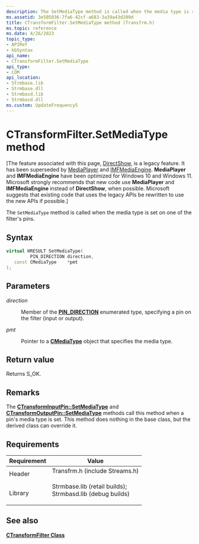 ```yaml
---
description: The SetMediaType method is called when the media type is set on one of the filter's pins.
ms.assetid: 3e505036-7fa6-42cf-a683-3a39a43d209d
title: CTransformFilter.SetMediaType method (Transfrm.h)
ms.topic: reference
ms.date: 4/26/2023
topic_type: 
- APIRef
- kbSyntax
api_name: 
- CTransformFilter.SetMediaType
api_type: 
- COM
api_location: 
- Strmbase.lib
- Strmbase.dll
- Strmbasd.lib
- Strmbasd.dll
ms.custom: UpdateFrequency5
---
```


# CTransformFilter.SetMediaType method

\[The feature associated with this page, [DirectShow](/windows/win32/directshow/directshow), is a legacy feature. It has been superseded by [MediaPlayer](/uwp/api/Windows.Media.Playback.MediaPlayer) and [IMFMediaEngine](/windows/win32/api/mfmediaengine/nn-mfmediaengine-imfmediaengine). **MediaPlayer** and **IMFMediaEngine** have been optimized for Windows 10 and Windows 11. Microsoft strongly recommends that new code use **MediaPlayer** and **IMFMediaEngine** instead of **DirectShow**, when possible. Microsoft suggests that existing code that uses the legacy APIs be rewritten to use the new APIs if possible.\]

The `SetMediaType` method is called when the media type is set on one of the filter's pins.

## Syntax


```C++
virtual HRESULT SetMediaType(
         PIN_DIRECTION direction,
   const CMediaType    *pmt
);
```



## Parameters

<dl> <dt>

*direction* 
</dt> <dd>

Member of the [**PIN\_DIRECTION**](/windows/win32/api/strmif/ne-strmif-pin_direction) enumerated type, specifying a pin on the filter (input or output).

</dd> <dt>

*pmt* 
</dt> <dd>

Pointer to a [**CMediaType**](cmediatype.md) object that specifies the media type.

</dd> </dl>

## Return value

Returns S\_OK.

## Remarks

The [**CTransformInputPin::SetMediaType**](ctransforminputpin-setmediatype.md) and [**CTransformOutputPin::SetMediaType**](ctransformoutputpin-setmediatype.md) methods call this method when a pin's media type is set. This method does nothing in the base class, but the derived class can override it.

## Requirements



| Requirement | Value |
|--------------------|--------------------------------------------------------------------------------------------------------------------------------------------------------------------------------------------|
| Header<br/>  | <dl> <dt>Transfrm.h (include Streams.h)</dt> </dl>                                                                                  |
| Library<br/> | <dl> <dt>Strmbase.lib (retail builds); </dt> <dt>Strmbasd.lib (debug builds)</dt> </dl> |



## See also

<dl> <dt>

[**CTransformFilter Class**](ctransformfilter.md)
</dt> </dl>

 

 





